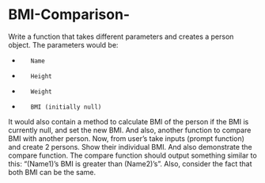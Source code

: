 # BMI-Comparison-

 Write a function that takes different parameters and creates a person object. The parameters would be:
-        Name
-        Height
-        Weight
-        BMI (initially null)
It would also contain a method to calculate BMI of the person if the BMI is currently null, and set the new BMI. And also, another function to compare BMI with another person.
Now, from user’s take inputs (prompt function) and create 2 persons. Show their individual BMI. And also demonstrate the compare function. The compare function should output something similar to this: “(Name1)’s BMI is greater than (Name2)’s”. Also, consider the fact that both BMI can be the same.
